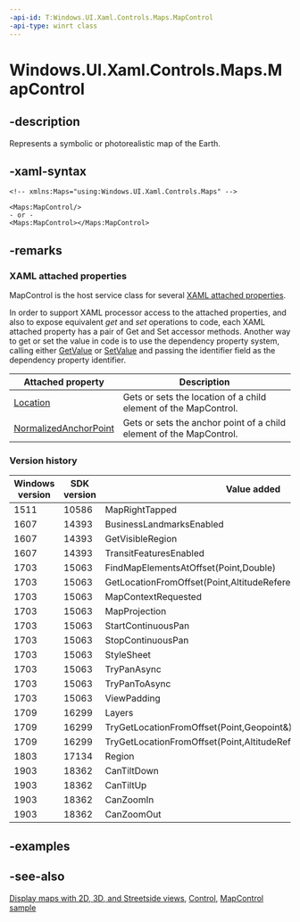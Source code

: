```yaml
---
-api-id: T:Windows.UI.Xaml.Controls.Maps.MapControl
-api-type: winrt class
---
```


<!-- Class syntax.
public class MapControl : Windows.UI.Xaml.Controls.Control, Windows.UI.Xaml.Controls.Maps.IMapControl, Windows.UI.Xaml.Controls.Maps.IMapControl2, Windows.UI.Xaml.Controls.Maps.IMapControl3, Windows.UI.Xaml.Controls.Maps.IMapControl4, Windows.UI.Xaml.Controls.Maps.IMapControl5
-->

# Windows.UI.Xaml.Controls.Maps.MapControl

## -description

Represents a symbolic or photorealistic map of the Earth.

## -xaml-syntax

```xaml
<!-- xmlns:Maps="using:Windows.UI.Xaml.Controls.Maps" -->

<Maps:MapControl/>
- or -
<Maps:MapControl></Maps:MapControl>

```

## -remarks

### XAML attached properties

MapControl is the host service class for several [XAML attached properties](/windows/uwp/xaml-platform/attached-properties-overview).

In order to support XAML processor access to the attached properties, and also to expose equivalent _get_ and _set_ operations to code, each XAML attached property has a pair of Get and Set accessor methods. Another way to get or set the value in code is to use the dependency property system, calling either [GetValue](../windows.ui.xaml/dependencyobject_getvalue_1188551207.md) or [SetValue](../windows.ui.xaml/dependencyobject_setvalue_52578133.md) and passing the identifier field as the dependency property identifier.

| Attached property | Description |
| - | - |
| [Location](mapcontrol_location.md) | Gets or sets the location of a child element of the MapControl. |
| [NormalizedAnchorPoint](mapcontrol_normalizedanchorpoint.md) | Gets or sets the anchor point of a child element of the MapControl. |

### Version history

| Windows version | SDK version | Value added |
| -- | -- | -- |
| 1511 | 10586 | MapRightTapped |
| 1607 | 14393 | BusinessLandmarksEnabled |
| 1607 | 14393 | GetVisibleRegion |
| 1607 | 14393 | TransitFeaturesEnabled |
| 1703 | 15063 | FindMapElementsAtOffset(Point,Double) |
| 1703 | 15063 | GetLocationFromOffset(Point,AltitudeReferenceSystem,Geopoint&) |
| 1703 | 15063 | MapContextRequested |
| 1703 | 15063 | MapProjection |
| 1703 | 15063 | StartContinuousPan |
| 1703 | 15063 | StopContinuousPan |
| 1703 | 15063 | StyleSheet |
| 1703 | 15063 | TryPanAsync |
| 1703 | 15063 | TryPanToAsync |
| 1703 | 15063 | ViewPadding |
| 1709 | 16299 | Layers |
| 1709 | 16299 | TryGetLocationFromOffset(Point,Geopoint&) |
| 1709 | 16299 | TryGetLocationFromOffset(Point,AltitudeReferenceSystem,Geopoint&) |
| 1803 | 17134 | Region |
| 1903 | 18362 | CanTiltDown |
| 1903 | 18362 | CanTiltUp |
| 1903 | 18362 | CanZoomIn |
| 1903 | 18362 | CanZoomOut |

## -examples

## -see-also

[Display maps with 2D, 3D, and Streetside views](/windows/uwp/maps-and-location/display-maps), [Control](../windows.ui.xaml.controls/control.md), [MapControl sample](https://github.com/Microsoft/Windows-universal-samples/tree/master/Samples/MapControl)